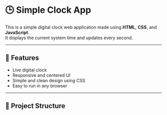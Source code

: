 # 🕒 Simple Clock App

This is a simple digital clock web application made using **HTML**, **CSS**, and **JavaScript**.  
It displays the current system time and updates every second.

---

## 🔧 Features

- Live digital clock
- Responsive and centered UI
- Simple and clean design using CSS
- Easy to run in any browser

---

## 📁 Project Structure

